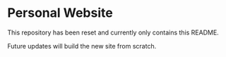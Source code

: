 # Personal Website

This repository has been reset and currently only contains this README.

Future updates will build the new site from scratch.

